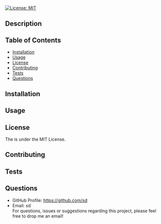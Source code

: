 #   
[![License: MIT](https://img.shields.io/badge/License-MIT-yellow.svg)](https://opensource.org/licenses/MIT)
## Description
  
## Table of Contents
- [Installation](#Installation)
- [Usage](#Usage)
- [License](#License)
- [Contributing](#Contributing)
- [Tests](#Tests)
- [Questions](#Questions)
## Installation
  
## Usage

## License
The  is under the MIT License.
## Contributing

## Tests

## Questions
 - GitHub Profile: https://github.com/sd  
  - Email: sd  
  For questions, issues or suggestions regarding this project, please feel free to drop me an email!

